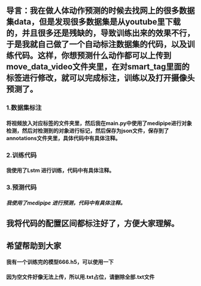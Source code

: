 ## 导言：我在做人体动作预测的时候去找网上的很多数据集data，但是发现很多数据集是从youtube里下载的，并且很多还是残缺的，导致训练出来的效果不行，于是我就自己做了一个自动标注数据集的代码，以及训练代码。这样，你想预测什么动作都可以上传到move_data_video文件夹里，在对smart_tag里面的标签进行修改，就可以完成标注，训练以及打开摄像头预测了。
### 1.数据集标注
#### 将视频放入对应标签的文件夹里，然后我在main.py中使用了medipipe进行对象检测，然后对检测到的对象进行标记，然后保存为json文件，保存到了annotations文件夹里，具体代码中有具体注释。
### 2.训练代码
#### 我使用了Lstm 进行训练，代码中有具体注释。
### 3.预测代码
##### 我使用了medipipe 进行预测，代码中有具体注释。
## 我将代码的配置区间都标注好了，方便大家理解。
## 希望帮助到大家
#### 我有一个训练完的模型666.h5，可以使用一下
#### 因为空文件好像无法上传，所以用.txt占位，请删除全部.txt文件
